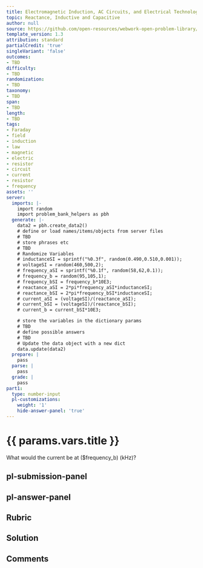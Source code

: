 ```yaml
---
title: Electromagnetic Induction, AC Circuits, and Electrical Technologies
topic: Reactance, Inductive and Capacitive
author: null
source: https://github.com/open-resources/webwork-open-problem-library/tree/master/Contrib/BrockPhysics/College_Physics_Urone/23.Electromagnetic_Induction_AC_Circuits_and_Electrical_Technologies/23-11.Reactance_Inductive_and_Capacitive/NU_U17_23_11_005.pg
template_version: 1.3
attribution: standard
partialCredit: 'true'
singleVariant: 'false'
outcomes:
- TBD
difficulty:
- TBD
randomization:
- TBD
taxonomy:
- TBD
span:
- TBD
length:
- TBD
tags:
- Faraday
- field
- induction
- law
- magnetic
- electric
- resistor
- circuit
- current
- resistor
- frequency
assets: ''
server:
  imports: |-
    import random
    import problem_bank_helpers as pbh
  generate: |-
    data2 = pbh.create_data2()
    # define or load names/items/objects from server files
    # TBD
    # store phrases etc
    # TBD
    # Randomize Variables
    # inductanceSI = sprintf("%0.3f", random(0.490,0.510,0.001));
    # voltageSI = random(460,500,2);
    # frequency_aSI = sprintf("%0.1f", random(58,62,0.1));
    # frequency_b = random(95,105,1);
    # frequency_bSI = frequency_b*10E3;
    # reactance_aSI = 2*pi*frequency_aSI*inductanceSI;
    # reactance_bSI = 2*pi*frequency_bSI*inductanceSI;
    # current_aSI = (voltageSI)/(reactance_aSI);
    # current_bSI = (voltageSI)/(reactance_bSI);
    # current_b = current_bSI*10E3;

    # store the variables in the dictionary params
    # TBD
    # define possible answers
    # TBD
    # Update the data object with a new dict
    data.update(data2)
  prepare: |
    pass
  parse: |
    pass
  grade: |
    pass
part1:
  type: number-input
  pl-customizations:
    weight: '1'
    hide-answer-panel: 'true'
---
```


# {{ params.vars.title }} 


What would the current be at ($frequency_b) (kHz)?


## pl-submission-panel 


## pl-answer-panel 


## Rubric 


## Solution 


## Comments 


